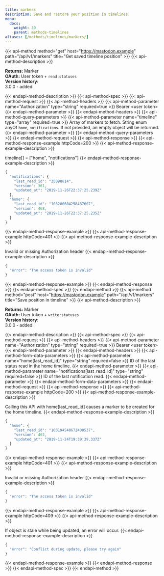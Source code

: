 ```yaml
---
title: markers
description: Save and restore your position in timelines.
menu:
  docs:
    weight: 30
    parent: methods-timelines
aliases: [/methods/timelines/markers/]
---
```


{{< api-method method="get" host="https://mastodon.example" path="/api/v1/markers" title="Get saved timeline position" >}}
{{< api-method-description >}}

**Returns:** Marker\
**OAuth:** User token + `read:statuses`\
**Version history:**\
3.0.0 - added

{{< endapi-method-description >}}
{{< api-method-spec >}}
{{< api-method-request >}}
{{< api-method-headers >}}
{{< api-method-parameter name="Authorization" type="string" required=true >}}
Bearer &lt;user token&gt;
{{< endapi-method-parameter >}}
{{< endapi-method-headers >}}
{{< api-method-query-parameters >}}
{{< api-method-parameter name="timeline" type="array" required=true >}}
Array of markers to fetch. String enum anyOf `home`, `notifications`. If not provided, an empty object will be returned.
{{< endapi-method-parameter >}}
{{< endapi-method-query-parameters >}}
{{< endapi-method-request >}}
{{< api-method-response >}}
{{< api-method-response-example httpCode=200 >}}
{{< api-method-response-example-description >}}

timeline\[\] = \["home", "notifications"\]
{{< endapi-method-response-example-description >}}


```javascript
{
  "notifications": {
    "last_read_id": "35098814",
    "version": 361,
    "updated_at": "2019-11-26T22:37:25.239Z"
  },
  "home": {
    "last_read_id": "103206604258487607",
    "version": 468,
    "updated_at": "2019-11-26T22:37:25.235Z"
  }
}
```
{{< endapi-method-response-example >}}
{{< api-method-response-example httpCode=401 >}}
{{< api-method-response-example-description >}}

Invalid or missing Authorization header
{{< endapi-method-response-example-description >}}


```javascript
{
  "error": "The access token is invalid"
}
```
{{< endapi-method-response-example >}}
{{< endapi-method-response >}}
{{< endapi-method-spec >}}
{{< endapi-method >}}
{{< api-method method="post" host="https://mastodon.example" path="/api/v1/markers" title="Save position in timeline" >}}
{{< api-method-description >}}

**Returns:** Marker\
**OAuth:** User token + `write:statuses`\
**Version history:**\
3.0.0 - added

{{< endapi-method-description >}}
{{< api-method-spec >}}
{{< api-method-request >}}
{{< api-method-headers >}}
{{< api-method-parameter name="Authorization" type="string" required=true >}}
Bearer &lt;user token&gt;
{{< endapi-method-parameter >}}
{{< endapi-method-headers >}}
{{< api-method-form-data-parameters >}}
{{< api-method-parameter name="home\[last_read_id\]" type="string" required=false >}}
ID of the last status read in the home timeline.
{{< endapi-method-parameter >}}
{{< api-method-parameter name="notifications\[last_read_id\]" type="string" required=false >}}
ID of the last notification read.
{{< endapi-method-parameter >}}
{{< endapi-method-form-data-parameters >}}
{{< endapi-method-request >}}
{{< api-method-response >}}
{{< api-method-response-example httpCode=200 >}}
{{< api-method-response-example-description >}}

Calling this API with home\[last_read_id\] causes a marker to be created for the home timeline.
{{< endapi-method-response-example-description >}}


```javascript
{
  "home": {
    "last_read_id": "103194548672408537",
    "version": 462,
    "updated_at": "2019-11-24T19:39:39.337Z"
  }
}
```
{{< endapi-method-response-example >}}
{{< api-method-response-example httpCode=401 >}}
{{< api-method-response-example-description >}}

Invalid or missing Authorization header
{{< endapi-method-response-example-description >}}


```javascript
{
  "error": "The access token is invalid"
}
```
{{< endapi-method-response-example >}}
{{< api-method-response-example httpCode=409 >}}
{{< api-method-response-example-description >}}

If object is stale while being updated, an error will occur.
{{< endapi-method-response-example-description >}}


```javascript
{
  "error": "Conflict during update, please try again"
}
```
{{< endapi-method-response-example >}}
{{< endapi-method-response >}}
{{< endapi-method-spec >}}
{{< endapi-method >}}


